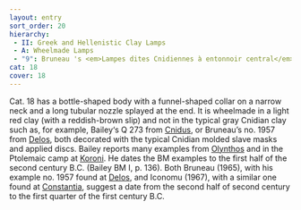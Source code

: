 ```yaml
---
layout: entry
sort_order: 20
hierarchy:
 - II: Greek and Hellenistic Clay Lamps
 - A: Wheelmade Lamps
 - "9": Bruneau 's <em>Lampes dites Cnidiennes à entonnoir central</em> group III (Cnidian lamps with central funnel)
cat: 18
cover: 18
---
```


Cat. 18 has a bottle-shaped body with a funnel-shaped collar on a narrow neck and a long tubular nozzle splayed at the end. It is wheelmade in a light red clay (with a reddish-brown slip) and not in the typical gray Cnidian clay such as, for example, Bailey‘s Q 273 from <a href='../../map/#loc_599575'>Cnidus</a>, or Bruneau’s no. 1957 from <a href='../../map/#loc_599588'>Delos</a>, both decorated with the typical Cnidian molded slave masks and applied discs. Bailey reports many examples from <a href='../../map/#loc_491678'>Olynthos</a> and in the Ptolemaic camp at <a href='../../map/#loc_570125'>Koroni</a>. He dates the BM examples to the first half of the second century B.C. (Bailey BM I, p. 136). Both Bruneau (1965), with his example no. 1957 found at <a href='../../map/#loc_599588'>Delos</a>, and Iconomu (1967), with a similar one found at <a href='../../map/#loc_305064'>Constantia</a>, suggest a date from the second half of second century to the first quarter of the first century B.C.
